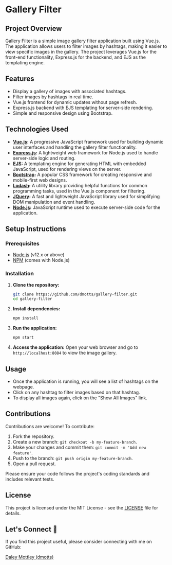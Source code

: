 # Gallery Filter

## Project Overview
Gallery Filter is a simple image gallery filter application built using Vue.js. The application allows users to filter images by hashtags, making it easier to view specific images in the gallery. The project leverages Vue.js for the front-end functionality, Express.js for the backend, and EJS as the templating engine.

## Features
- Display a gallery of images with associated hashtags.
- Filter images by hashtags in real time.
- Vue.js frontend for dynamic updates without page refresh.
- Express.js backend with EJS templating for server-side rendering.
- Simple and responsive design using Bootstrap.

## Technologies Used
- **[Vue.js](https://vuejs.org/):** A progressive JavaScript framework used for building dynamic user interfaces and handling the gallery filter functionality.
- **[Express.js](https://expressjs.com/):** A lightweight web framework for Node.js used to handle server-side logic and routing.
- **[EJS](https://ejs.co/):** A templating engine for generating HTML with embedded JavaScript, used for rendering views on the server.
- **[Bootstrap](https://getbootstrap.com/):** A popular CSS framework for creating responsive and mobile-first web designs.
- **[Lodash](https://lodash.com/):** A utility library providing helpful functions for common programming tasks, used in the Vue.js component for filtering.
- **[JQuery](https://jquery.com/):** A fast and lightweight JavaScript library used for simplifying DOM manipulation and event handling.
- **[Node.js](https://nodejs.org/en/):** JavaScript runtime used to execute server-side code for the application.

## Setup Instructions

### Prerequisites
- [Node.js](https://nodejs.org/en/) (v12.x or above)
- [NPM](https://www.npmjs.com/) (comes with Node.js)

### Installation

1. **Clone the repository:**
   ```bash 
   git clone https://github.com/dmotts/gallery-filter.git
   cd gallery-filter
   ```

2. **Install dependencies:**
   ```bash
   npm install
   ``` 

3. **Run the application:**
   ```bash
   npm start
   ```

4. **Access the application:**
   Open your web browser and go to `http://localhost:8084` to view the image gallery.

## Usage

- Once the application is running, you will see a list of hashtags on the webpage.
- Click on any hashtag to filter images based on that hashtag.
- To display all images again, click on the "Show All Images" link.

## Contributions

Contributions are welcome! To contribute:

1. Fork the repository.
2. Create a new branch: `git checkout -b my-feature-branch`.
3. Make your changes and commit them: `git commit -m 'Add new feature'`.
4. Push to the branch: `git push origin my-feature-branch`.
5. Open a pull request.

Please ensure your code follows the project's coding standards and includes relevant tests.

## License

This project is licensed under the MIT License - see the [LICENSE](LICENSE) file for details.

## Let's Connect 🤝

If you find this project useful, please consider connecting with me on GitHub:

[Daley Mottley (dmotts)](https://github.com/dmotts)